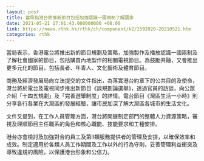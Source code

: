 ```yaml
---
layout: post
title: 當局指港台將推新節目包括加強認識一國兩制了解國家
date: 2021-05-21 17:01:43.000000000 +08:00
link: https://news.rthk.hk/rthk/ch/component/k2/1592020-20210521.htm
categories: rthk
---
```


當局表示，香港電台將推出新的節目規劃及策略，加強製作及播放認識一國兩制及了解社會國家的節目，包括購買內地製作的相關電視節目。為鼓勵共融，又會推出更多元化的節目，包括長者、年青人、文化藝術及體育節目。

商務及經濟發展局向立法提交的文件指出，為落實港台約章下的公共目的及使命，港台將於電台及電視同步推出新節目《談規劃論選舉》，透過官員的訪談，向公眾介紹「十四五規劃」及「完善選舉制度」的詳情。電台節目《灣區生活一小時》則分享各行各業在大灣區的發展經驗，讓市民加深了解大灣區各城市的生活文化。

文件又提到，在工作人員管理方面，港台將開展制定部門的整體人力資源策略，審視及理順節目主任職系的角色和核心職能、技能要求和工種安排。

港台亦會檢討及加強對合約員工及第Ⅱ類服務提供者的管理及安排，以確保效率和成效。制定適用於各類人員工作期間及工作以外的行為守則，妥善管理利益衝突及導致違規的風險，以保護港台形象和公信力。
